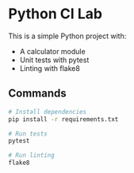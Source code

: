 # Python CI Lab

This is a simple Python project with:
- A calculator module
- Unit tests with pytest
- Linting with flake8

## Commands
```bash
# Install dependencies
pip install -r requirements.txt

# Run tests
pytest

# Run linting
flake8
